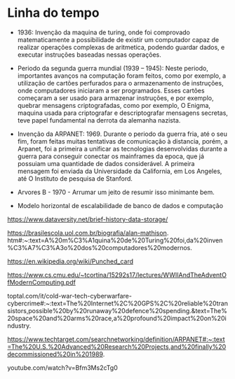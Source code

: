 # Linha do tempo
- 1936: Invenção da maquina de turing, onde foi comprovado matematicamente a possibilidade de existir um computador capaz de realizar operações complexas de aritmetica, podendo guardar  dados, e executar instruções baseadas nessas operações.

- Periodo da segunda guerra mundial (1939 – 1945):
Neste periodo, importantes avanços na computação foram feitos, como por exemplo, a utilização de cartões perfurados para o armazenamento de instruções, onde computadores iniciaram a ser programados. Esses cartões começaram a ser usado para armazenar instruções, e por exemplo, quebrar mensagens criptografadas, como por exemplo, O Enigma, maquina usada para criptografar e descriptografar mensagens secretas, teve papel fundamental na derrota da alemanha nazista.

- Invenção da ARPANET: 1969. Durante o periodo da guerra fria, até o seu fim, foram feitas muitas tentativas de comunicação à distancia, porém, a Arpanet, foi a primeira a unificar as tecnologias desenvolvidas durante a guerra para conseguir conectar os mainframes da epoca, que já possuiam uma quantidade de dados considerável. A primeira mensagem foi enviada da Universidade da California, em Los Angeles, até O Instituto de pesquisa de Stanford. 

- Arvores B -  1970 - Arrumar um jeito de resumir isso minimante bem.

- Modelo horizontal de escalabilidade de banco de dados e computação



https://www.dataversity.net/brief-history-data-storage/

https://brasilescola.uol.com.br/biografia/alan-mathison.
htm#:~:text=A%20m%C3%A1quina%20de%20Turing%20foi,da%20inven%C3%A7%C3%A3o%20dos%20computadores%20modernos.

https://en.wikipedia.org/wiki/Punched_card

https://www.cs.cmu.edu/~tcortina/15292s17/lectures/WWIIAndTheAdventOfModernComputing.pdf

toptal.com/it/cold-war-tech-cyberwarfare-cybercrime#:~:text=The%20Internet%2C%20GPS%2C%20reliable%20transistors,possible%20by%20runaway%20defence%20spending.&text=The%20space%20and%20arms%20race,a%20profound%20impact%20on%20industry.

https://www.techtarget.com/searchnetworking/definition/ARPANET#:~:text=The%20U.S.%20Advanced%20Research%20Projects,and%20finally%20decommissioned%20in%201989.

youtube.com/watch?v=Bfm3Ms2cTg0
